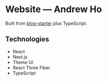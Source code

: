 # Website — Andrew Ho

Built from [blog-starter](https://github.com/vercel/next.js/tree/canary/examples/blog-starter) plus TypeScript.

## Technologies

- React
- Next.js
- Theme UI
- React Three Fiber
- TypeScript
